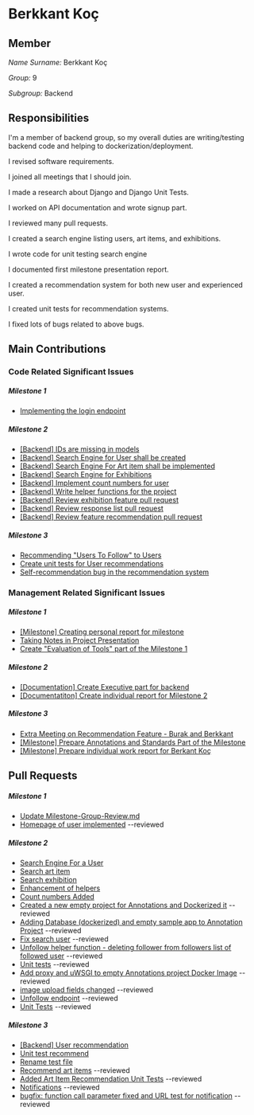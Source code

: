 # Berkkant Koç

## Member

*Name Surname:* Berkkant Koç

*Group:* 9

*Subgroup:* Backend


## Responsibilities

I'm a member of backend group, so my overall duties are writing/testing backend code and helping to dockerization/deployment. 

I revised software requirements. 

I joined all meetings that I should join. 

I made a research about Django and Django Unit Tests. 

I worked on API documentation and wrote signup part.

I reviewed many pull requests.

I created a search engine listing users, art items, and exhibitions.

I wrote code for unit testing search engine

I documented first milestone presentation report.

I created a recommendation system for both new user and experienced user.

I created unit tests for recommendation systems.

I fixed lots of bugs related to above bugs.

## Main Contributions
 
### Code Related Significant Issues

##### Milestone 1

* [Implementing the login endpoint](https://github.com/bounswe/bounswe2022group9/issues/273)


##### Milestone 2

* [[Backend] IDs are missing in models](https://github.com/bounswe/bounswe2022group9/issues/331)
* [[Backend] Search Engine for User shall be created](https://github.com/bounswe/bounswe2022group9/issues/463)
* [[Backend] Search Engine For Art item shall be implemented](https://github.com/bounswe/bounswe2022group9/issues/464)
* [[Backend] Search Engine for Exhibitions](https://github.com/bounswe/bounswe2022group9/issues/465)
* [[Backend] Implement count numbers for user](https://github.com/bounswe/bounswe2022group9/issues/466)
* [[Backend] Write helper functions for the project](https://github.com/bounswe/bounswe2022group9/issues/467)
* [[Backend] Review exhibition feature pull request](https://github.com/bounswe/bounswe2022group9/issues/366)
* [[Backend] Review response list pull request](https://github.com/bounswe/bounswe2022group9/issues/368)
* [[Backend] Review feature recommendation pull request](https://github.com/bounswe/bounswe2022group9/issues/369)

##### Milestone 3

* [Recommending "Users To Follow" to Users](https://github.com/bounswe/bounswe2022group9/issues/492) 
* [Create unit tests for User recommendations](https://github.com/bounswe/bounswe2022group9/issues/520) 
* [Self-recommendation bug in the recommendation system](https://github.com/bounswe/bounswe2022group9/issues/535)


### Management Related Significant Issues

##### Milestone 1

* [[Milestone] Creating personal report for milestone](https://github.com/bounswe/bounswe2022group9/issues/310) 
* [Taking Notes in Project Presentation](https://github.com/bounswe/bounswe2022group9/issues/315) 
* [Create "Evaluation of Tools" part of the Milestone 1](https://github.com/bounswe/bounswe2022group9/issues/316)

##### Milestone 2

* [[Documentation] Create Executive part for backend](https://github.com/bounswe/bounswe2022group9/issues/461)
* [[Documentatiton] Create individual report for Milestone 2](https://github.com/bounswe/bounswe2022group9/issues/462)

##### Milestone 3

* [Extra Meeting on Recommendation Feature - Burak and Berkkant](https://github.com/bounswe/bounswe2022group9/issues/518)
* [[Milestone] Prepare Annotations and Standards Part of the Milestone](https://github.com/bounswe/bounswe2022group9/issues/557)
* [[Milestone] Prepare individual work report for Berkant Koç](https://github.com/bounswe/bounswe2022group9/issues/558)

## Pull Requests

##### Milestone 1

 * [Update Milestone-Group-Review.md](https://github.com/bounswe/bounswe2022group9/pull/314) 
 * [Homepage of user implemented](https://github.com/bounswe/bounswe2022group9/pull/341) --reviewed

##### Milestone 2

 * [Search Engine For a User](https://github.com/bounswe/bounswe2022group9/pull/376)
 * [Search art item](https://github.com/bounswe/bounswe2022group9/pull/385)
 * [Search exhibition](https://github.com/bounswe/bounswe2022group9/pull/388)
 * [Enhancement of helpers](https://github.com/bounswe/bounswe2022group9/pull/389)
 * [Count numbers Added](https://github.com/bounswe/bounswe2022group9/pull/390) 
 * [Created a new empty project for Annotations and Dockerized it](https://github.com/bounswe/bounswe2022group9/pull/372) --reviewed
 * [Adding Database (dockerized) and empty sample app to Annotation Project](https://github.com/bounswe/bounswe2022group9/pull/374) --reviewed
 * [Fix search user](https://github.com/bounswe/bounswe2022group9/pull/377) --reviewed
 * [Unfollow helper function - deleting follower from followers list of followed user](https://github.com/bounswe/bounswe2022group9/pull/378) --reviewed
 * [Unit tests](https://github.com/bounswe/bounswe2022group9/pull/380) --reviewed
 * [Add proxy and uWSGI to empty Annotations project Docker Image](https://github.com/bounswe/bounswe2022group9/pull/391) --reviewed
 * [image upload fields changed](https://github.com/bounswe/bounswe2022group9/pull/394) --reviewed
 * [Unfollow endpoint](https://github.com/bounswe/bounswe2022group9/pull/418) --reviewed
 * [Unit Tests](https://github.com/bounswe/bounswe2022group9/pull/429) --reviewed




##### Milestone 3

 * [[Backend] User recommendation](https://github.com/bounswe/bounswe2022group9/pull/511)
 * [Unit test recommend](https://github.com/bounswe/bounswe2022group9/pull/519)
 * [Rename test file](https://github.com/bounswe/bounswe2022group9/pull/522) 
 * [Recommend art items](https://github.com/bounswe/bounswe2022group9/pull/501) --reviewed
 * [Added Art Item Recommendation Unit Tests](https://github.com/bounswe/bounswe2022group9/pull/504) --reviewed
 * [Notifications](https://github.com/bounswe/bounswe2022group9/pull/512) --reviewed
 * [bugfix: function call parameter fixed and URL test for notification](https://github.com/bounswe/bounswe2022group9/pull/525) --reviewed


